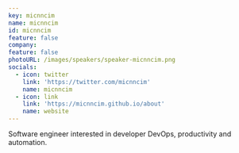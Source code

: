 ```yaml
---
key: micnncim
name: micnncim
id: micnncim
feature: false
company: 
feature: false
photoURL: /images/speakers/speaker-micnncim.png
socials:
  - icon: twitter
    link: 'https://twitter.com/micnncim'
    name: micnncim
  - icon: link
    link: 'https://micnncim.github.io/about'
    name: website
---
```

Software engineer interested in developer DevOps, productivity and automation.
